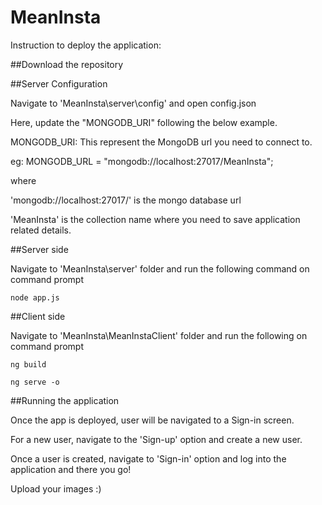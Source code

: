# MeanInsta

Instruction to deploy the application: 

##Download the repository

##Server Configuration 

Navigate to 'MeanInsta\server\config' and open config.json 

Here, update the "MONGODB_URI" following the below example. 

MONGODB_URI: This represent the MongoDB url you need to connect to. 

eg: MONGODB_URL = "mongodb://localhost:27017/MeanInsta"; 

where 

'mongodb://localhost:27017/' is the mongo database url 

'MeanInsta' is the collection name where you need to save application related details.

##Server side 

Navigate to 'MeanInsta\server' folder and run the following command on command prompt 

`node app.js`

##Client side 

Navigate to 'MeanInsta\MeanInstaClient' folder and run the following on command prompt 

`ng build`


`ng serve -o`

##Running the application 

Once the app is deployed, user will be navigated to a Sign-in screen. 

For a new user, navigate to the 'Sign-up' option and create a new user.

Once a user is created, navigate to 'Sign-in' option and log into the application and there you go! 

Upload your images :)
